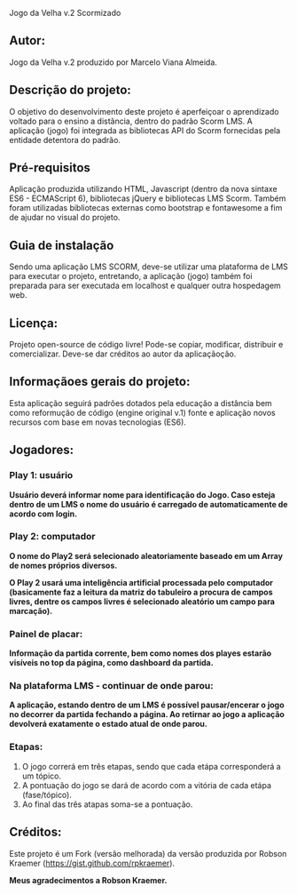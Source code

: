 Jogo da Velha v.2 Scormizado

## Autor:
Jogo da Velha v.2 produzido por Marcelo Viana Almeida.

## Descrição do projeto:
O objetivo do desenvolvimento deste projeto é aperfeiçoar o aprendizado voltado para o ensino a distância, dentro do padrão Scorm LMS. A aplicação (jogo) foi integrada as bibliotecas API do Scorm fornecidas pela entidade detentora do padrão.

## Pré-requisitos
Aplicação produzida utilizando HTML, Javascript (dentro da nova sintaxe ES6 - ECMAScript 6), bibliotecas jQuery e bibliotecas LMS Scorm. Também foram utilizadas bibliotecas externas como bootstrap e fontawesome a fim de ajudar no visual do projeto.

## Guia de instalação
Sendo uma aplicação LMS SCORM, deve-se utilizar uma plataforma de LMS para executar o projeto, entretando, a aplicação (jogo) também foi preparada para ser executada em localhost e qualquer outra hospedagem web.

## Licença:
Projeto open-source de código livre! Pode-se copiar, modificar, distribuir e comercializar. Deve-se dar créditos ao autor da aplicaçãoção.

## Informaçãoes gerais do projeto:
Esta aplicação seguirá padrões dotados pela educação a distância bem como reformução de código (engine original v.1) fonte e aplicação novos recursos com base em novas tecnologias (ES6).

## Jogadores:

### Play 1: usuário

**Usuário deverá informar nome para identificação do Jogo. Caso esteja dentro de um LMS o nome do usuário é carregado de automaticamente de acordo com login.**

### Play 2: computador

**O nome do Play2 será selecionado aleatoriamente baseado em um Array de nomes próprios diversos.**

**O Play 2 usará uma inteligência artificial processada pelo computador (basicamente faz a leitura da matriz do tabuleiro a procura de campos livres, dentre os campos livres é selecionado aleatório um campo para marcação).**

### Painel de placar:

**Informação da partida corrente, bem como nomes dos playes estarão visíveis no top da página, como dashboard da partida.**

### Na plataforma LMS - continuar de onde parou:

**A aplicação, estando dentro de um LMS é possível pausar/encerar o jogo no decorrer da partida fechando a página. Ao retirnar ao jogo a aplicação devolverá exatamente o estado atual de onde parou.**

### Etapas:

1. O jogo correrá em três etapas, sendo que cada etápa corresponderá a um tópico.
2. A pontuação do jogo se dará de acordo com a vitória de cada etápa (fase/tópico).
3. Ao final das três atapas soma-se a pontuação.

## Créditos:

Este projeto é um Fork (versão melhorada) da versão produzida por Robson Kraemer (https://gist.github.com/rpkraemer).

**Meus agradecimentos a Robson Kraemer.**
